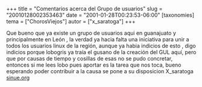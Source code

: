 +++
title = "Comentarios acerca del Grupo de usuarios"
slug = "20010128002353463"
date = "2001-01-28T00:23:53-06:00"
[taxonomies]
tema = ["ChorosViejos"]
autor = ["x_saratoga"]
+++

Que bueno que ya existe un grupo de usuarios aqui en guanajuato y
principalmente en León , la verdad ya hacia falta una iniciativa para
unir a todos los usuarios linux de la región, aunque ya habia indicios
de esto , digo indicios porque lobogris ya traía el gusano de la
creación del GUL aquí, pero que por causas de tiempo y cosillas de esas
no se pudo concretar, entonces si me lees lobo pues aportar es la tarea
que nos toca, bueno esperando poder contribuir a la causa se pone a su
disposicion X_saratoga [sinue.org](http://www.sinue.org)
